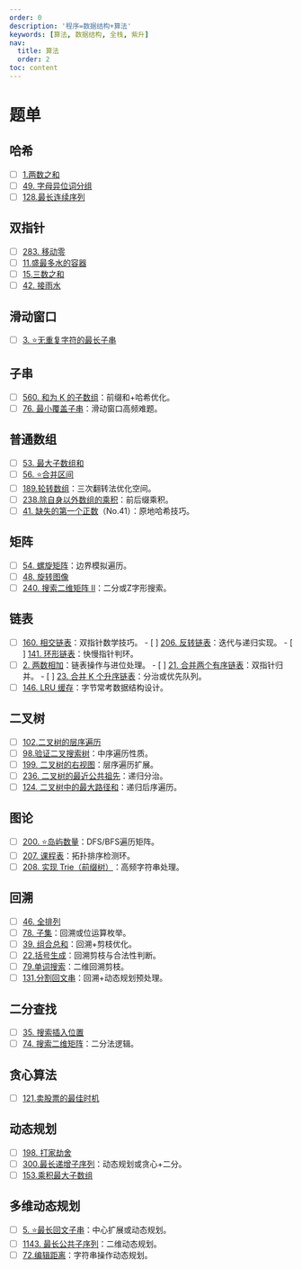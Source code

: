 ```yaml
---
order: 0
description: '程序=数据结构+算法'
keywords: [算法, 数据结构, 全栈, 紫升]
nav:
  title: 算法
  order: 2
toc: content
---
```


# 题单

## 哈希

- [ ] [1. ​两数之和](/algorithm/1_two-sum)
- [ ] [49. ​字母异位词分组](/algorithm/49_group-anagrams)
- [ ] [128. ​最长连续序列](/algorithm/128_longest-consecutive-sequence)

## 双指针

- [ ] ​[283. 移动零](/algorithm/283_move-zeroes)
- [ ] [11. ​盛最多水的容器](/algorithm/11_container-with-most-water)
- [ ] [15. ​三数之和](/algorithm/15_3sum)
- [ ] ​[42. 接雨水​](/algorithm/42_trapping-rain-water)

## 滑动窗口

- [ ] [3. ⭐️​无重复字符的最长子串​](/algorithm/3_longest-substring-without-repeating-characters)

## 子串

- [ ] [560. ​和为 K 的子数组](/algorithm/560_subarray-sum-equals-k)：前缀和+哈希优化。
- [ ] ​[76. 最小覆盖子串](/algorithm/76_minimum-window-substring)：滑动窗口高频难题。

## 普通数组

- [ ] [53. ​最大子数组和](/algorithm/53_maximum-subarray)
- [ ] [56. ⭐️合并区间](/algorithm/56_merge-intervals)
- [ ] [189. ​轮转数组](/algorithm/189_rotate-array)：三次翻转法优化空间。
- [ ] [238. ​除自身以外数组的乘积​](/algorithm/238_product-of-array-except-self)：前后缀乘积。
- [ ] [​41. 缺失的第一个正数](/algorithm/41_first-missing-positive)​（No.41）：原地哈希技巧。

## 矩阵

- [ ] [​54. 螺旋矩阵](/algorithm/54_spiral-matrix)​：边界模拟遍历。
- [ ] [48. ​旋转图像](/algorithm/48_rotate-image)
- [ ] [240. ​搜索二维矩阵 II​](/algorithm/240_search-a-2d-matrix-ii)：二分或Z字形搜索。

## 链表

- [ ] [​160. 相交链表​](/algorithm/160_intersection-of-two-linked-lists)：双指针数学技巧。
​- [ ] [206. 反转链表](/algorithm/206_reverse-linked-list)：迭代与递归实现。
​- [ ] [141. 环形链表​](/algorithm/141_linked-list-cycle)：快慢指针判环。
- [ ] ​[2. 两数相加](/algorithm/2_add-two-numbers)：链表操作与进位处理。
​- [ ] [21. 合并两个有序链表](/algorithm/21_merge-two-sorted-lists)：双指针归并。
​- [ ] [23. 合并 K 个升序链表](/algorithm/23_merge-k-sorted-lists)：分治或优先队列。
- [ ] [146. ​LRU 缓存](/algorithm/146_lru-cache)：字节常考数据结构设计。

## 二叉树

- [ ] [102. ​二叉树的层序遍历](/algorithm/102_binary-tree-level-order-traversal)
- [ ] [98. ​验证二叉搜索树](/algorithm/98_validate-binary-search-tree)：中序遍历性质。
- [ ] [​199. 二叉树的右视图](/algorithm/199_binary-tree-right-side-view)：层序遍历扩展。
- [ ] [​236. 二叉树的最近公共祖先](/algorithm/236_lowest-common-ancestor-of-a-binary-tree)：递归分治。
- [ ] [​124. 二叉树中的最大路径和](/algorithm/124_binary-tree-maximum-path-sum)：递归后序遍历。

## 图论

- [ ] [200. ⭐️​岛屿数量](/algorithm/200_number-of-islands)：DFS/BFS遍历矩阵。
- [ ] [​207. 课程表](/algorithm/207_course-schedule)​：拓扑排序检测环。
- [ ] [​208. 实现 Trie（前缀树）](/algotithm/208_implement-trie-prefix-tree)​​：高频字符串处理。

## 回溯

- [ ] [46. ​全排列](/algorithm/46_permutations)
- [ ] [​78. 子集](/algorithm/78_subsets)：回溯或位运算枚举。
- [ ] [​39. 组合总和](/algorithm/39_combination-sum)：回溯+剪枝优化。
- [ ] [22. ​括号生成](/algorithm/22_generate-parentheses)：回溯剪枝与合法性判断。
- [ ] [79. ​单词搜索](/algorithm/79_word-search)：二维回溯剪枝。
- [ ] [131. ​分割回文串](/algorithm/131_palindrome-partitioning)​：回溯+动态规划预处理。

## 二分查找

- [ ] [35. 搜索插入位置](/algorithm/35_search-insert-position)
- [ ] ​[74. 搜索二维矩阵​](/algorithm/74_search-a-2d-matrix)：二分法逻辑。

## 贪心算法

- [ ] [121.卖股票的最佳时机](/algorithm/121_best-time-to-buy-and-sell-stock)

## 动态规划

- [ ] [198. ​打家劫舍](/algorithm/198_house-robber)
- [ ] [300. ​最长递增子序列](/algorithm/300_longest-increasing-subsequence)：动态规划或贪心+二分。
- [ ] [153. ​乘积最大子数组​](/algorithm/152_maximum-product-subarray)

## 多维动态规划

- [ ] [5. ⭐️​最长回文子串](/algorithm/5_longest-palindromic-substring)：中心扩展或动态规划。
- [ ] ​[1143. 最长公共子序列](/algorithm/1143_longest-common-subsequence)：二维动态规划。
- [ ] [72. ​编辑距离](/algorithm/72_edit-distance)：字符串操作动态规划。
